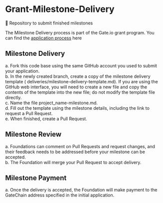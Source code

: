 # Grant-Milestone-Delivery  
📢 Repository to submit finished milestones

The Milestone Delivery process is part of the Gate.io grant program. You can find the [application process](https://github.com/GateChain-Foundation/Grant-Milestone-Delivery) here

## Milestone Delivery
a.  Fork this code base using the same GitHub account you used to submit your application.   
b.  In the newly created branch, create a copy of the milestone delivery template ( deliveries/milestone-delivery-template.md). If you are using the GitHub web interface, you will need to create a new file and copy the contents of the template into the new file; do not modify the template file directly.    
c.  Name the file project_name-milestone.md.  
d.  Fill out the template using the milestone details, including the link to request a Pull Request.   
e.  When finished, create a Pull Request.  

## Milestone Review
a.  Foundations can comment on Pull Requests and request changes, and their feedback needs   to be addressed before your milestone can be accepted.  
b.  The Foundation will merge your Pull Request to accept delivery.

## Milestone Payment
a.  Once the delivery is accepted, the Foundation will make payment to the GateChain address specified in the initial application.
